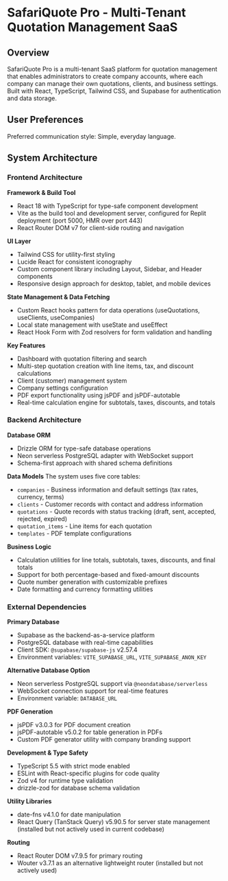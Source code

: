 # SafariQuote Pro - Multi-Tenant Quotation Management SaaS

## Overview

SafariQuote Pro is a multi-tenant SaaS platform for quotation management that enables administrators to create company accounts, where each company can manage their own quotations, clients, and business settings. Built with React, TypeScript, Tailwind CSS, and Supabase for authentication and data storage.

## User Preferences

Preferred communication style: Simple, everyday language.

## System Architecture

### Frontend Architecture

**Framework & Build Tool**
- React 18 with TypeScript for type-safe component development
- Vite as the build tool and development server, configured for Replit deployment (port 5000, HMR over port 443)
- React Router DOM v7 for client-side routing and navigation

**UI Layer**
- Tailwind CSS for utility-first styling
- Lucide React for consistent iconography
- Custom component library including Layout, Sidebar, and Header components
- Responsive design approach for desktop, tablet, and mobile devices

**State Management & Data Fetching**
- Custom React hooks pattern for data operations (useQuotations, useClients, useCompanies)
- Local state management with useState and useEffect
- React Hook Form with Zod resolvers for form validation and handling

**Key Features**
- Dashboard with quotation filtering and search
- Multi-step quotation creation with line items, tax, and discount calculations
- Client (customer) management system
- Company settings configuration
- PDF export functionality using jsPDF and jsPDF-autotable
- Real-time calculation engine for subtotals, taxes, discounts, and totals

### Backend Architecture

**Database ORM**
- Drizzle ORM for type-safe database operations
- Neon serverless PostgreSQL adapter with WebSocket support
- Schema-first approach with shared schema definitions

**Data Models**
The system uses five core tables:
- `companies` - Business information and default settings (tax rates, currency, terms)
- `clients` - Customer records with contact and address information
- `quotations` - Quote records with status tracking (draft, sent, accepted, rejected, expired)
- `quotation_items` - Line items for each quotation
- `templates` - PDF template configurations

**Business Logic**
- Calculation utilities for line totals, subtotals, taxes, discounts, and final totals
- Support for both percentage-based and fixed-amount discounts
- Quote number generation with customizable prefixes
- Date formatting and currency formatting utilities

### External Dependencies

**Primary Database**
- Supabase as the backend-as-a-service platform
- PostgreSQL database with real-time capabilities
- Client SDK: `@supabase/supabase-js` v2.57.4
- Environment variables: `VITE_SUPABASE_URL`, `VITE_SUPABASE_ANON_KEY`

**Alternative Database Option**
- Neon serverless PostgreSQL support via `@neondatabase/serverless`
- WebSocket connection support for real-time features
- Environment variable: `DATABASE_URL`

**PDF Generation**
- jsPDF v3.0.3 for PDF document creation
- jsPDF-autotable v5.0.2 for table generation in PDFs
- Custom PDF generator utility with company branding support

**Development & Type Safety**
- TypeScript 5.5 with strict mode enabled
- ESLint with React-specific plugins for code quality
- Zod v4 for runtime type validation
- drizzle-zod for database schema validation

**Utility Libraries**
- date-fns v4.1.0 for date manipulation
- React Query (TanStack Query) v5.90.5 for server state management (installed but not actively used in current codebase)

**Routing**
- React Router DOM v7.9.5 for primary routing
- Wouter v3.7.1 as an alternative lightweight router (installed but not actively used)